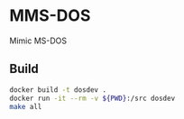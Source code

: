 # MMS-DOS
Mimic MS-DOS

## Build

```bash
docker build -t dosdev .
docker run -it --rm -v ${PWD}:/src dosdev
make all
```